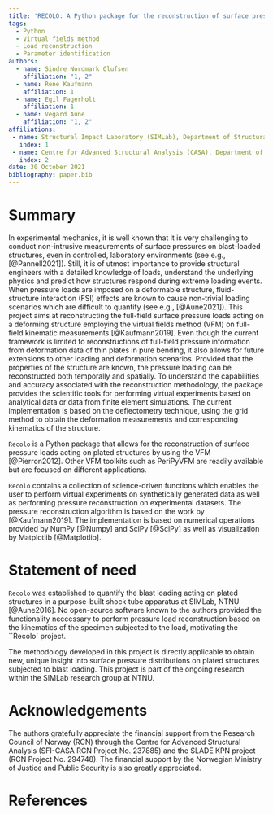 ```yaml
---
title: 'RECOLO: A Python package for the reconstruction of surface pressure loads from kinematic fields using the virtual fields method'
tags:
  - Python
  - Virtual fields method
  - Load reconstruction
  - Parameter identification
authors:
  - name: Sindre Nordmark Olufsen
    affiliation: "1, 2"
  - name: Rene Kaufmann
    affiliation: 1
  - name: Egil Fagerholt
    affiliation: 1
  - name: Vegard Aune
    affiliation: "1, 2"
affiliations:
 - name: Structural Impact Laboratory (SIMLab), Department of Structural Engineering, NTNU - Norwegian University of Science and Technology, Trondheim, Norway
   index: 1
 - name: Centre for Advanced Structural Analysis (CASA), Department of Structural Engineering, NTNU - Norwegian University of Science and Technology, Trondheim, Norway
   index: 2
date: 30 October 2021
bibliography: paper.bib
---
```


# Summary
In experimental mechanics, it is well known that it is very challenging to conduct non-intrusive measurements of surface pressures on blast-loaded structures, even in controlled, laboratory environments (see e.g., [@Pannell2021]). Still, it is of utmost importance to provide structural engineers with a detailed knowledge of loads, understand the underlying physics and predict how structures respond during extreme loading events. When pressure loads are imposed on a deformable structure, fluid-structure interaction (FSI) effects are known to cause non-trivial loading scenarios which are difficult to quantify (see e.g., [@Aune2021]).
This project aims at reconstructing the full-field surface pressure loads acting on a deforming structure employing the virtual fields method (VFM) on full-field kinematic measurements [@Kaufmann2019].
Even though the current framework is limited to reconstructions of full-field pressure information from deformation data of thin plates in pure bending, it also allows for future extensions to other loading and deformation scenarios.
Provided that the properties of the structure are known,
the pressure loading can be reconstructed both temporally and spatially. To understand the capabilities and accuracy
associated with the reconstruction methodology, the package provides the scientific tools for performing virtual experiments based on analytical data or data from finite element simulations. The current implementation is based on the deflectometry technique, using the grid method to obtain the deformation measurements and corresponding kinematics of the structure.

``Recolo`` is a Python package that allows for the reconstruction of surface pressure loads acting on plated structures by using the VFM [@Pierron2012].
Other VFM toolkits such as PeriPyVFM are readily available but are focused on different applications.

``Recolo`` contains a collection of science-driven functions which enables the user to perform virtual experiments on synthetically generated data as well
 as performing pressure reconstruction on experimental datasets. The pressure reconstruction algorithm is based on the work by [@Kaufmann2019].
The implementation is based on numerical operations provided by NumPy [@Numpy] and SciPy [@SciPy] as well as visualization by Matplotlib [@Matplotlib].



# Statement of need
``Recolo`` was established to quantify the blast loading acting on plated structures in a purpose-built shock tube apparatus at SIMLab, NTNU [@Aune2016]. No open-source software known to the authors provided the functionality neccessary to perform pressure load reconstruction based on the kinematics of the specimen subjected to the load, motivating the ``Recolo` project.

The methodology developed in this project is directly applicable to obtain new, unique insight into surface pressure distributions on plated structures subjected to blast loading. This project is part of the ongoing research within the SIMLab research group at NTNU.

# Acknowledgements
The authors gratefully appreciate the financial support from the Research Council of Norway (RCN) through the Centre for Advanced Structural Analysis (SFI-CASA RCN Project No. 237885) and the SLADE KPN project (RCN Project No. 294748). The financial support by the Norwegian Ministry of Justice and Public Security is also greatly appreciated.

# References